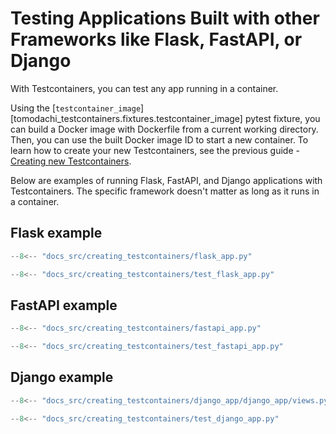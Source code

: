 # Testing Applications Built with other Frameworks like Flask, FastAPI, or Django

With Testcontainers, you can test any app running in a container.

Using the [`testcontainer_image`][tomodachi_testcontainers.fixtures.testcontainer_image] pytest fixture,
you can build a Docker image with Dockerfile from a current working directory.
Then, you can use the built Docker image ID to start a new container.
To learn how to create your new Testcontainers, see the previous guide - [Creating new Testcontainers](./creating-new-testcontainers.md).

Below are examples of running Flask, FastAPI, and Django applications with Testcontainers.
The specific framework doesn't matter as long as it runs in a container.

## Flask example

```py title="src/flask_app.py"
--8<-- "docs_src/creating_testcontainers/flask_app.py"
```

```py title="tests/test_flask_app.py"
--8<-- "docs_src/creating_testcontainers/test_flask_app.py"
```

## FastAPI example

```py title="src/fastapi_app.py"
--8<-- "docs_src/creating_testcontainers/fastapi_app.py"
```

```py title="tests/test_fastapi_app.py"
--8<-- "docs_src/creating_testcontainers/test_fastapi_app.py"
```

## Django example

```py title="src/django_app/django_app/views.py"
--8<-- "docs_src/creating_testcontainers/django_app/django_app/views.py"
```

```py title="tests/test_django_app.py"
--8<-- "docs_src/creating_testcontainers/test_django_app.py"
```
